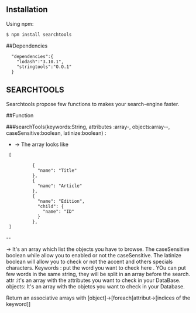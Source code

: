 ## Installation

Using npm:  

```bash
$ npm install searchtools  
```
##Dependencies
```
  "dependencies":{
    "lodash":"3.10.1",
    "stringtools":"O.O.1"
  }  
```
## SEARCHTOOLS
Searchtools propose few functions to makes your search-engine faster.  

##Function

###searchTools(keywords:String, attributes :array-, objects:array--, caseSensitive:boolean, latinize:boolean) : 
- -> The array looks like
```
 [

          {
            "name": "Title"
          },
          {
            "name": "Article"
          },
          {
            "name": "Edition",
            "child": {
              "name": "ID"
            }
          },
 ]
```
--

 -> It's an array which list the objects you have to browse.
The caseSensitive boolean while allow you to enabled or not the caseSensitive.
The latinize boolean will allow you to check or not the accent and others specials characters.
Keywords : put the word you want to check here . YOu can put few words in the same string, they will be split in an array before the search.
attr :it's an array with the attributes you want to check in your DataBase.
objects: It's an array with the objetcs you want to check in your Database.

Return an associative arrays with [object]->[foreach[attribut->[indices of the keyword]]


  
  



